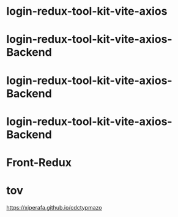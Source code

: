 # login-redux-tool-kit-vite-axios
# login-redux-tool-kit-vite-axios-Backend
# login-redux-tool-kit-vite-axios-Backend
# login-redux-tool-kit-vite-axios-Backend
# Front-Redux
# tov
https://xiperafa.github.io/cdctypmazo 
